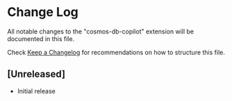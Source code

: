 # Change Log

All notable changes to the "cosmos-db-copilot" extension will be documented in this file.

Check [Keep a Changelog](http://keepachangelog.com/) for recommendations on how to structure this file.

## [Unreleased]

- Initial release